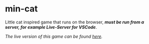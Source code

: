 # min-cat

Little cat inspired game that runs on the browser, ***must be run from a server, for example Live-Server for VSCode***.

*The live version of this game can be found [here](https://silverburla.com/).*
